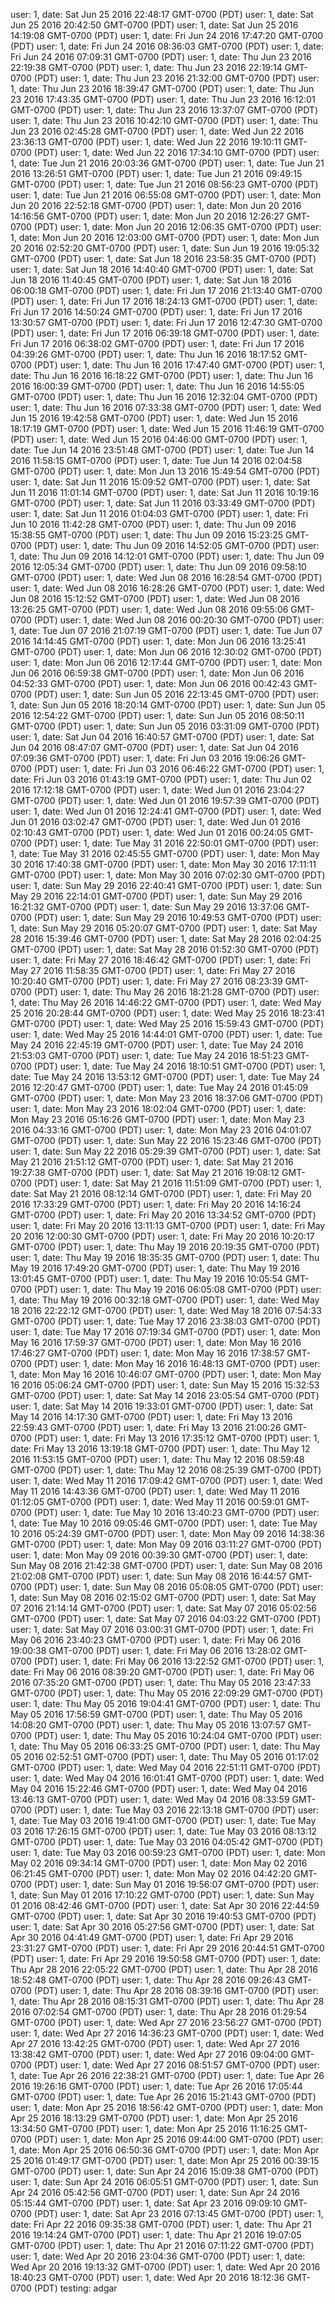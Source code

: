 user: 1, date: Sat Jun 25 2016 22:48:17 GMT-0700 (PDT)
user: 1, date: Sat Jun 25 2016 20:42:50 GMT-0700 (PDT)
user: 1, date: Sat Jun 25 2016 14:19:08 GMT-0700 (PDT)
user: 1, date: Fri Jun 24 2016 17:47:20 GMT-0700 (PDT)
user: 1, date: Fri Jun 24 2016 08:36:03 GMT-0700 (PDT)
user: 1, date: Fri Jun 24 2016 07:09:31 GMT-0700 (PDT)
user: 1, date: Thu Jun 23 2016 22:19:38 GMT-0700 (PDT)
user: 1, date: Thu Jun 23 2016 22:19:14 GMT-0700 (PDT)
user: 1, date: Thu Jun 23 2016 21:32:00 GMT-0700 (PDT)
user: 1, date: Thu Jun 23 2016 18:39:47 GMT-0700 (PDT)
user: 1, date: Thu Jun 23 2016 17:43:35 GMT-0700 (PDT)
user: 1, date: Thu Jun 23 2016 16:12:01 GMT-0700 (PDT)
user: 1, date: Thu Jun 23 2016 13:37:07 GMT-0700 (PDT)
user: 1, date: Thu Jun 23 2016 10:42:10 GMT-0700 (PDT)
user: 1, date: Thu Jun 23 2016 02:45:28 GMT-0700 (PDT)
user: 1, date: Wed Jun 22 2016 23:36:13 GMT-0700 (PDT)
user: 1, date: Wed Jun 22 2016 19:10:11 GMT-0700 (PDT)
user: 1, date: Wed Jun 22 2016 17:34:10 GMT-0700 (PDT)
user: 1, date: Tue Jun 21 2016 20:03:36 GMT-0700 (PDT)
user: 1, date: Tue Jun 21 2016 13:26:51 GMT-0700 (PDT)
user: 1, date: Tue Jun 21 2016 09:49:15 GMT-0700 (PDT)
user: 1, date: Tue Jun 21 2016 08:56:23 GMT-0700 (PDT)
user: 1, date: Tue Jun 21 2016 06:55:08 GMT-0700 (PDT)
user: 1, date: Mon Jun 20 2016 22:52:18 GMT-0700 (PDT)
user: 1, date: Mon Jun 20 2016 14:16:56 GMT-0700 (PDT)
user: 1, date: Mon Jun 20 2016 12:26:27 GMT-0700 (PDT)
user: 1, date: Mon Jun 20 2016 12:06:35 GMT-0700 (PDT)
user: 1, date: Mon Jun 20 2016 12:03:00 GMT-0700 (PDT)
user: 1, date: Mon Jun 20 2016 02:52:20 GMT-0700 (PDT)
user: 1, date: Sun Jun 19 2016 19:05:32 GMT-0700 (PDT)
user: 1, date: Sat Jun 18 2016 23:58:35 GMT-0700 (PDT)
user: 1, date: Sat Jun 18 2016 14:40:40 GMT-0700 (PDT)
user: 1, date: Sat Jun 18 2016 11:40:45 GMT-0700 (PDT)
user: 1, date: Sat Jun 18 2016 06:00:18 GMT-0700 (PDT)
user: 1, date: Fri Jun 17 2016 21:13:40 GMT-0700 (PDT)
user: 1, date: Fri Jun 17 2016 18:24:13 GMT-0700 (PDT)
user: 1, date: Fri Jun 17 2016 14:50:24 GMT-0700 (PDT)
user: 1, date: Fri Jun 17 2016 13:30:57 GMT-0700 (PDT)
user: 1, date: Fri Jun 17 2016 12:47:30 GMT-0700 (PDT)
user: 1, date: Fri Jun 17 2016 06:39:18 GMT-0700 (PDT)
user: 1, date: Fri Jun 17 2016 06:38:02 GMT-0700 (PDT)
user: 1, date: Fri Jun 17 2016 04:39:26 GMT-0700 (PDT)
user: 1, date: Thu Jun 16 2016 18:17:52 GMT-0700 (PDT)
user: 1, date: Thu Jun 16 2016 17:47:40 GMT-0700 (PDT)
user: 1, date: Thu Jun 16 2016 16:18:22 GMT-0700 (PDT)
user: 1, date: Thu Jun 16 2016 16:00:39 GMT-0700 (PDT)
user: 1, date: Thu Jun 16 2016 14:55:05 GMT-0700 (PDT)
user: 1, date: Thu Jun 16 2016 12:32:04 GMT-0700 (PDT)
user: 1, date: Thu Jun 16 2016 07:33:38 GMT-0700 (PDT)
user: 1, date: Wed Jun 15 2016 19:42:58 GMT-0700 (PDT)
user: 1, date: Wed Jun 15 2016 18:17:19 GMT-0700 (PDT)
user: 1, date: Wed Jun 15 2016 11:46:19 GMT-0700 (PDT)
user: 1, date: Wed Jun 15 2016 04:46:00 GMT-0700 (PDT)
user: 1, date: Tue Jun 14 2016 23:51:48 GMT-0700 (PDT)
user: 1, date: Tue Jun 14 2016 11:58:15 GMT-0700 (PDT)
user: 1, date: Tue Jun 14 2016 02:04:58 GMT-0700 (PDT)
user: 1, date: Mon Jun 13 2016 15:49:54 GMT-0700 (PDT)
user: 1, date: Sat Jun 11 2016 15:09:52 GMT-0700 (PDT)
user: 1, date: Sat Jun 11 2016 11:01:14 GMT-0700 (PDT)
user: 1, date: Sat Jun 11 2016 10:19:16 GMT-0700 (PDT)
user: 1, date: Sat Jun 11 2016 03:33:49 GMT-0700 (PDT)
user: 1, date: Sat Jun 11 2016 01:04:03 GMT-0700 (PDT)
user: 1, date: Fri Jun 10 2016 11:42:28 GMT-0700 (PDT)
user: 1, date: Thu Jun 09 2016 15:38:55 GMT-0700 (PDT)
user: 1, date: Thu Jun 09 2016 15:23:25 GMT-0700 (PDT)
user: 1, date: Thu Jun 09 2016 14:52:05 GMT-0700 (PDT)
user: 1, date: Thu Jun 09 2016 14:12:01 GMT-0700 (PDT)
user: 1, date: Thu Jun 09 2016 12:05:34 GMT-0700 (PDT)
user: 1, date: Thu Jun 09 2016 09:58:10 GMT-0700 (PDT)
user: 1, date: Wed Jun 08 2016 16:28:54 GMT-0700 (PDT)
user: 1, date: Wed Jun 08 2016 16:28:26 GMT-0700 (PDT)
user: 1, date: Wed Jun 08 2016 15:12:52 GMT-0700 (PDT)
user: 1, date: Wed Jun 08 2016 13:26:25 GMT-0700 (PDT)
user: 1, date: Wed Jun 08 2016 09:55:06 GMT-0700 (PDT)
user: 1, date: Wed Jun 08 2016 00:20:30 GMT-0700 (PDT)
user: 1, date: Tue Jun 07 2016 21:07:19 GMT-0700 (PDT)
user: 1, date: Tue Jun 07 2016 14:14:45 GMT-0700 (PDT)
user: 1, date: Mon Jun 06 2016 13:25:41 GMT-0700 (PDT)
user: 1, date: Mon Jun 06 2016 12:30:02 GMT-0700 (PDT)
user: 1, date: Mon Jun 06 2016 12:17:44 GMT-0700 (PDT)
user: 1, date: Mon Jun 06 2016 06:59:38 GMT-0700 (PDT)
user: 1, date: Mon Jun 06 2016 04:52:33 GMT-0700 (PDT)
user: 1, date: Mon Jun 06 2016 00:42:43 GMT-0700 (PDT)
user: 1, date: Sun Jun 05 2016 22:13:45 GMT-0700 (PDT)
user: 1, date: Sun Jun 05 2016 18:20:14 GMT-0700 (PDT)
user: 1, date: Sun Jun 05 2016 12:54:22 GMT-0700 (PDT)
user: 1, date: Sun Jun 05 2016 08:50:11 GMT-0700 (PDT)
user: 1, date: Sun Jun 05 2016 03:31:09 GMT-0700 (PDT)
user: 1, date: Sat Jun 04 2016 16:40:57 GMT-0700 (PDT)
user: 1, date: Sat Jun 04 2016 08:47:07 GMT-0700 (PDT)
user: 1, date: Sat Jun 04 2016 07:09:36 GMT-0700 (PDT)
user: 1, date: Fri Jun 03 2016 19:06:26 GMT-0700 (PDT)
user: 1, date: Fri Jun 03 2016 06:46:22 GMT-0700 (PDT)
user: 1, date: Fri Jun 03 2016 01:43:19 GMT-0700 (PDT)
user: 1, date: Thu Jun 02 2016 17:12:18 GMT-0700 (PDT)
user: 1, date: Wed Jun 01 2016 23:04:27 GMT-0700 (PDT)
user: 1, date: Wed Jun 01 2016 19:57:39 GMT-0700 (PDT)
user: 1, date: Wed Jun 01 2016 12:24:41 GMT-0700 (PDT)
user: 1, date: Wed Jun 01 2016 03:02:47 GMT-0700 (PDT)
user: 1, date: Wed Jun 01 2016 02:10:43 GMT-0700 (PDT)
user: 1, date: Wed Jun 01 2016 00:24:05 GMT-0700 (PDT)
user: 1, date: Tue May 31 2016 22:50:01 GMT-0700 (PDT)
user: 1, date: Tue May 31 2016 02:45:55 GMT-0700 (PDT)
user: 1, date: Mon May 30 2016 17:40:38 GMT-0700 (PDT)
user: 1, date: Mon May 30 2016 17:11:11 GMT-0700 (PDT)
user: 1, date: Mon May 30 2016 07:02:30 GMT-0700 (PDT)
user: 1, date: Sun May 29 2016 22:40:41 GMT-0700 (PDT)
user: 1, date: Sun May 29 2016 22:14:01 GMT-0700 (PDT)
user: 1, date: Sun May 29 2016 16:21:32 GMT-0700 (PDT)
user: 1, date: Sun May 29 2016 13:37:06 GMT-0700 (PDT)
user: 1, date: Sun May 29 2016 10:49:53 GMT-0700 (PDT)
user: 1, date: Sun May 29 2016 05:20:07 GMT-0700 (PDT)
user: 1, date: Sat May 28 2016 15:39:46 GMT-0700 (PDT)
user: 1, date: Sat May 28 2016 02:04:25 GMT-0700 (PDT)
user: 1, date: Sat May 28 2016 01:52:30 GMT-0700 (PDT)
user: 1, date: Fri May 27 2016 18:46:42 GMT-0700 (PDT)
user: 1, date: Fri May 27 2016 11:58:35 GMT-0700 (PDT)
user: 1, date: Fri May 27 2016 10:20:40 GMT-0700 (PDT)
user: 1, date: Fri May 27 2016 08:23:39 GMT-0700 (PDT)
user: 1, date: Thu May 26 2016 18:21:28 GMT-0700 (PDT)
user: 1, date: Thu May 26 2016 14:46:22 GMT-0700 (PDT)
user: 1, date: Wed May 25 2016 20:28:44 GMT-0700 (PDT)
user: 1, date: Wed May 25 2016 18:23:41 GMT-0700 (PDT)
user: 1, date: Wed May 25 2016 15:59:43 GMT-0700 (PDT)
user: 1, date: Wed May 25 2016 14:44:01 GMT-0700 (PDT)
user: 1, date: Tue May 24 2016 22:45:19 GMT-0700 (PDT)
user: 1, date: Tue May 24 2016 21:53:03 GMT-0700 (PDT)
user: 1, date: Tue May 24 2016 18:51:23 GMT-0700 (PDT)
user: 1, date: Tue May 24 2016 18:10:51 GMT-0700 (PDT)
user: 1, date: Tue May 24 2016 13:53:12 GMT-0700 (PDT)
user: 1, date: Tue May 24 2016 12:20:47 GMT-0700 (PDT)
user: 1, date: Tue May 24 2016 01:45:09 GMT-0700 (PDT)
user: 1, date: Mon May 23 2016 18:37:06 GMT-0700 (PDT)
user: 1, date: Mon May 23 2016 18:02:04 GMT-0700 (PDT)
user: 1, date: Mon May 23 2016 05:16:26 GMT-0700 (PDT)
user: 1, date: Mon May 23 2016 04:33:16 GMT-0700 (PDT)
user: 1, date: Mon May 23 2016 04:01:07 GMT-0700 (PDT)
user: 1, date: Sun May 22 2016 15:23:46 GMT-0700 (PDT)
user: 1, date: Sun May 22 2016 05:29:39 GMT-0700 (PDT)
user: 1, date: Sat May 21 2016 21:51:12 GMT-0700 (PDT)
user: 1, date: Sat May 21 2016 19:27:38 GMT-0700 (PDT)
user: 1, date: Sat May 21 2016 19:08:12 GMT-0700 (PDT)
user: 1, date: Sat May 21 2016 11:51:09 GMT-0700 (PDT)
user: 1, date: Sat May 21 2016 08:12:14 GMT-0700 (PDT)
user: 1, date: Fri May 20 2016 17:33:29 GMT-0700 (PDT)
user: 1, date: Fri May 20 2016 14:16:24 GMT-0700 (PDT)
user: 1, date: Fri May 20 2016 13:34:52 GMT-0700 (PDT)
user: 1, date: Fri May 20 2016 13:11:13 GMT-0700 (PDT)
user: 1, date: Fri May 20 2016 12:00:30 GMT-0700 (PDT)
user: 1, date: Fri May 20 2016 10:20:17 GMT-0700 (PDT)
user: 1, date: Thu May 19 2016 20:19:35 GMT-0700 (PDT)
user: 1, date: Thu May 19 2016 18:35:35 GMT-0700 (PDT)
user: 1, date: Thu May 19 2016 17:49:20 GMT-0700 (PDT)
user: 1, date: Thu May 19 2016 13:01:45 GMT-0700 (PDT)
user: 1, date: Thu May 19 2016 10:05:54 GMT-0700 (PDT)
user: 1, date: Thu May 19 2016 06:05:08 GMT-0700 (PDT)
user: 1, date: Thu May 19 2016 00:32:18 GMT-0700 (PDT)
user: 1, date: Wed May 18 2016 22:22:12 GMT-0700 (PDT)
user: 1, date: Wed May 18 2016 07:54:33 GMT-0700 (PDT)
user: 1, date: Tue May 17 2016 23:38:03 GMT-0700 (PDT)
user: 1, date: Tue May 17 2016 07:19:34 GMT-0700 (PDT)
user: 1, date: Mon May 16 2016 17:59:37 GMT-0700 (PDT)
user: 1, date: Mon May 16 2016 17:46:27 GMT-0700 (PDT)
user: 1, date: Mon May 16 2016 17:38:57 GMT-0700 (PDT)
user: 1, date: Mon May 16 2016 16:48:13 GMT-0700 (PDT)
user: 1, date: Mon May 16 2016 10:46:07 GMT-0700 (PDT)
user: 1, date: Mon May 16 2016 05:06:24 GMT-0700 (PDT)
user: 1, date: Sun May 15 2016 15:32:53 GMT-0700 (PDT)
user: 1, date: Sat May 14 2016 23:05:54 GMT-0700 (PDT)
user: 1, date: Sat May 14 2016 19:33:01 GMT-0700 (PDT)
user: 1, date: Sat May 14 2016 14:17:30 GMT-0700 (PDT)
user: 1, date: Fri May 13 2016 22:59:43 GMT-0700 (PDT)
user: 1, date: Fri May 13 2016 21:00:26 GMT-0700 (PDT)
user: 1, date: Fri May 13 2016 17:35:12 GMT-0700 (PDT)
user: 1, date: Fri May 13 2016 13:19:18 GMT-0700 (PDT)
user: 1, date: Thu May 12 2016 11:53:15 GMT-0700 (PDT)
user: 1, date: Thu May 12 2016 08:59:48 GMT-0700 (PDT)
user: 1, date: Thu May 12 2016 08:25:39 GMT-0700 (PDT)
user: 1, date: Wed May 11 2016 17:09:42 GMT-0700 (PDT)
user: 1, date: Wed May 11 2016 14:43:36 GMT-0700 (PDT)
user: 1, date: Wed May 11 2016 01:12:05 GMT-0700 (PDT)
user: 1, date: Wed May 11 2016 00:59:01 GMT-0700 (PDT)
user: 1, date: Tue May 10 2016 13:40:23 GMT-0700 (PDT)
user: 1, date: Tue May 10 2016 09:05:46 GMT-0700 (PDT)
user: 1, date: Tue May 10 2016 05:24:39 GMT-0700 (PDT)
user: 1, date: Mon May 09 2016 14:38:36 GMT-0700 (PDT)
user: 1, date: Mon May 09 2016 03:11:27 GMT-0700 (PDT)
user: 1, date: Mon May 09 2016 00:39:30 GMT-0700 (PDT)
user: 1, date: Sun May 08 2016 21:42:38 GMT-0700 (PDT)
user: 1, date: Sun May 08 2016 21:02:08 GMT-0700 (PDT)
user: 1, date: Sun May 08 2016 16:44:57 GMT-0700 (PDT)
user: 1, date: Sun May 08 2016 05:08:05 GMT-0700 (PDT)
user: 1, date: Sun May 08 2016 02:15:02 GMT-0700 (PDT)
user: 1, date: Sat May 07 2016 21:14:14 GMT-0700 (PDT)
user: 1, date: Sat May 07 2016 05:02:56 GMT-0700 (PDT)
user: 1, date: Sat May 07 2016 04:03:22 GMT-0700 (PDT)
user: 1, date: Sat May 07 2016 03:00:31 GMT-0700 (PDT)
user: 1, date: Fri May 06 2016 23:40:23 GMT-0700 (PDT)
user: 1, date: Fri May 06 2016 19:00:38 GMT-0700 (PDT)
user: 1, date: Fri May 06 2016 13:28:02 GMT-0700 (PDT)
user: 1, date: Fri May 06 2016 13:22:52 GMT-0700 (PDT)
user: 1, date: Fri May 06 2016 08:39:20 GMT-0700 (PDT)
user: 1, date: Fri May 06 2016 07:35:20 GMT-0700 (PDT)
user: 1, date: Thu May 05 2016 23:47:33 GMT-0700 (PDT)
user: 1, date: Thu May 05 2016 22:09:29 GMT-0700 (PDT)
user: 1, date: Thu May 05 2016 19:04:41 GMT-0700 (PDT)
user: 1, date: Thu May 05 2016 17:56:59 GMT-0700 (PDT)
user: 1, date: Thu May 05 2016 14:08:20 GMT-0700 (PDT)
user: 1, date: Thu May 05 2016 13:07:57 GMT-0700 (PDT)
user: 1, date: Thu May 05 2016 10:24:04 GMT-0700 (PDT)
user: 1, date: Thu May 05 2016 06:33:25 GMT-0700 (PDT)
user: 1, date: Thu May 05 2016 02:52:51 GMT-0700 (PDT)
user: 1, date: Thu May 05 2016 01:17:02 GMT-0700 (PDT)
user: 1, date: Wed May 04 2016 22:51:11 GMT-0700 (PDT)
user: 1, date: Wed May 04 2016 16:01:41 GMT-0700 (PDT)
user: 1, date: Wed May 04 2016 15:22:46 GMT-0700 (PDT)
user: 1, date: Wed May 04 2016 13:46:13 GMT-0700 (PDT)
user: 1, date: Wed May 04 2016 08:33:59 GMT-0700 (PDT)
user: 1, date: Tue May 03 2016 22:13:18 GMT-0700 (PDT)
user: 1, date: Tue May 03 2016 19:41:00 GMT-0700 (PDT)
user: 1, date: Tue May 03 2016 17:26:15 GMT-0700 (PDT)
user: 1, date: Tue May 03 2016 08:13:12 GMT-0700 (PDT)
user: 1, date: Tue May 03 2016 04:05:42 GMT-0700 (PDT)
user: 1, date: Tue May 03 2016 00:59:23 GMT-0700 (PDT)
user: 1, date: Mon May 02 2016 09:34:14 GMT-0700 (PDT)
user: 1, date: Mon May 02 2016 06:21:45 GMT-0700 (PDT)
user: 1, date: Mon May 02 2016 04:42:20 GMT-0700 (PDT)
user: 1, date: Sun May 01 2016 19:56:07 GMT-0700 (PDT)
user: 1, date: Sun May 01 2016 17:10:22 GMT-0700 (PDT)
user: 1, date: Sun May 01 2016 08:42:46 GMT-0700 (PDT)
user: 1, date: Sat Apr 30 2016 22:44:59 GMT-0700 (PDT)
user: 1, date: Sat Apr 30 2016 19:40:53 GMT-0700 (PDT)
user: 1, date: Sat Apr 30 2016 05:27:56 GMT-0700 (PDT)
user: 1, date: Sat Apr 30 2016 04:41:49 GMT-0700 (PDT)
user: 1, date: Fri Apr 29 2016 23:31:27 GMT-0700 (PDT)
user: 1, date: Fri Apr 29 2016 20:44:51 GMT-0700 (PDT)
user: 1, date: Fri Apr 29 2016 19:50:58 GMT-0700 (PDT)
user: 1, date: Thu Apr 28 2016 22:05:22 GMT-0700 (PDT)
user: 1, date: Thu Apr 28 2016 18:52:48 GMT-0700 (PDT)
user: 1, date: Thu Apr 28 2016 09:26:43 GMT-0700 (PDT)
user: 1, date: Thu Apr 28 2016 08:39:16 GMT-0700 (PDT)
user: 1, date: Thu Apr 28 2016 08:15:31 GMT-0700 (PDT)
user: 1, date: Thu Apr 28 2016 07:02:54 GMT-0700 (PDT)
user: 1, date: Thu Apr 28 2016 01:29:54 GMT-0700 (PDT)
user: 1, date: Wed Apr 27 2016 23:56:27 GMT-0700 (PDT)
user: 1, date: Wed Apr 27 2016 14:36:23 GMT-0700 (PDT)
user: 1, date: Wed Apr 27 2016 13:42:25 GMT-0700 (PDT)
user: 1, date: Wed Apr 27 2016 13:38:42 GMT-0700 (PDT)
user: 1, date: Wed Apr 27 2016 09:04:00 GMT-0700 (PDT)
user: 1, date: Wed Apr 27 2016 08:51:57 GMT-0700 (PDT)
user: 1, date: Tue Apr 26 2016 22:38:21 GMT-0700 (PDT)
user: 1, date: Tue Apr 26 2016 19:26:16 GMT-0700 (PDT)
user: 1, date: Tue Apr 26 2016 17:05:44 GMT-0700 (PDT)
user: 1, date: Tue Apr 26 2016 15:21:43 GMT-0700 (PDT)
user: 1, date: Mon Apr 25 2016 18:56:42 GMT-0700 (PDT)
user: 1, date: Mon Apr 25 2016 18:13:29 GMT-0700 (PDT)
user: 1, date: Mon Apr 25 2016 13:34:50 GMT-0700 (PDT)
user: 1, date: Mon Apr 25 2016 11:16:25 GMT-0700 (PDT)
user: 1, date: Mon Apr 25 2016 09:44:00 GMT-0700 (PDT)
user: 1, date: Mon Apr 25 2016 06:50:36 GMT-0700 (PDT)
user: 1, date: Mon Apr 25 2016 01:49:17 GMT-0700 (PDT)
user: 1, date: Mon Apr 25 2016 00:39:15 GMT-0700 (PDT)
user: 1, date: Sun Apr 24 2016 15:09:38 GMT-0700 (PDT)
user: 1, date: Sun Apr 24 2016 06:05:51 GMT-0700 (PDT)
user: 1, date: Sun Apr 24 2016 05:42:56 GMT-0700 (PDT)
user: 1, date: Sun Apr 24 2016 05:15:44 GMT-0700 (PDT)
user: 1, date: Sat Apr 23 2016 09:09:10 GMT-0700 (PDT)
user: 1, date: Sat Apr 23 2016 07:13:45 GMT-0700 (PDT)
user: 1, date: Fri Apr 22 2016 09:35:38 GMT-0700 (PDT)
user: 1, date: Thu Apr 21 2016 19:14:24 GMT-0700 (PDT)
user: 1, date: Thu Apr 21 2016 19:07:05 GMT-0700 (PDT)
user: 1, date: Thu Apr 21 2016 07:11:22 GMT-0700 (PDT)
user: 1, date: Wed Apr 20 2016 23:04:36 GMT-0700 (PDT)
user: 1, date: Wed Apr 20 2016 19:13:32 GMT-0700 (PDT)
user: 1, date: Wed Apr 20 2016 18:40:23 GMT-0700 (PDT)
user: 1, date: Wed Apr 20 2016 18:12:36 GMT-0700 (PDT)
testing: adgar
